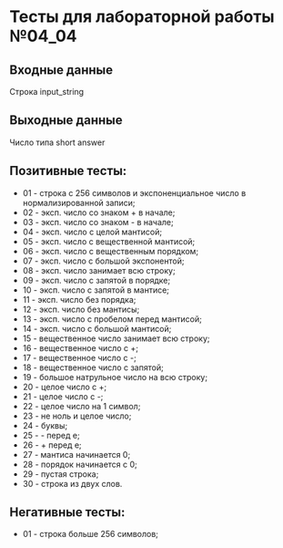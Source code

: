 # Тесты для лабораторной работы №04_04
## Входные данные
Строка input_string
## Выходные данные
Число типа short answer
## Позитивные тесты:
- 01 - строка c 256 символов и экспоненциальное число в нормализированной записи;
- 02 - эксп. число со знаком + в начале;
- 03 - эксп. число со знаком - в начале;
- 04 - эксп. число с целой мантисой;
- 05 - эксп. число с вещественной мантисой;
- 06 - эксп. число с вещественным порядком;
- 07 - эксп. число с большой экспонентой;
- 08 - эксп. число занимает всю строку;
- 09 - эксп. число c запятой в порядке;
- 10 - эксп. число с запятой в мантисе;
- 11 - эксп. число без порядка;
- 12 - эксп. число без мантисы;
- 13 - эксп. число с пробелом перед мантисой;
- 14 - эксп. число с большой мантисой;
- 15 - вещественное число занимает всю строку;
- 16 - вещественное число с +;
- 17 - вещественное число с -;
- 18 - вещественное число с запятой;
- 19 - большое натрульное число на всю строку;
- 20 - целое число с +;
- 21 - целое число с -;
- 22 - целое число на 1 символ;
- 23 - не ноль и целое число;
- 24 - буквы;
- 25 - - перед e;
- 26 - + перед e;
- 27 - мантиса начинается 0;
- 28 - порядок начинается с 0;
- 29 - пустая строка;
- 30 - строка из двух слов.
## Негативные тесты:
- 01 - строка больше 256 символов;
